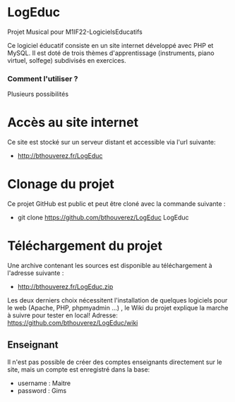 # LogEduc
Projet Musical pour M1IF22-LogicielsEducatifs

Ce logiciel éducatif consiste en un site internet développé avec PHP et MySQL.
Il est doté de trois thèmes d'apprentissage (instruments, piano virtuel, solfege) subdivisés en exercices.


### Comment l'utiliser ?
Plusieurs possibilités

# Accès au site internet
Ce site est stocké sur un serveur distant et accessible via l'url suivante:
* http://bthouverez.fr/LogEduc

# Clonage du projet
Ce projet GitHub est public et peut être cloné avec la commande suivante : 
* git clone https://github.com/bthouverez/LogEduc LogEduc

# Téléchargement du projet
Une archive contenant les sources est disponible au téléchargement à l'adresse suivante : 
* http://bthouverez.fr/LogEduc.zip


Les deux derniers choix nécessitent l'installation de quelques logiciels pour le web (Apache, PHP, phpmyadmin ...) , le Wiki du projet explique la marche à suivre pour tester en local!
Adresse: https://github.com/bthouverez/LogEduc/wiki


## Enseignant
Il n'est pas possible de créer des comptes enseignants directement sur le site, mais un compte est enregistré dans la base:
* username : Maitre
* password : Gims
